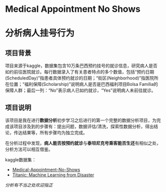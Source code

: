 # Medical Appointment No Shows
# 分析病人挂号行为

## 项目背景
项目来源于kaggle，数据集包含10万条巴西预约挂号的就诊信息，研究病人是否如约前往医院就诊。每行数据录入了有关患者特点的多个数值，包括“预约日期 (ScheduledDay)”指患者具体预约就诊的日期；“街区(Neighborhood)”指医院所在位置；“福利保障(Scholarship)”说明病人是否是巴西福利项目Bolsa Família的保障人群；最后一列：“No”表示病人已如约就诊，“Yes”说明病人未前往就诊。


## 项目说明
该项目是我在进行**数据分析**初步学习之后进行的第一个完整的数据分析项目，为完成该项目涉及到的步骤有：提出问题，数据评估/清洗，探索性数据分析，得出结论，传达结果等，所有步骤均为独立完成。

在分析过程中发现，**病人能否按预约就诊**与**泰坦尼克号乘客能否生还**有相似之处，分析方法可以相互借鉴。

kaggle数据集：
- <a href="https://www.kaggle.com/joniarroba/noshowappointments">Medical-Appointment-No-Shows</a>
- <a href="https://www.kaggle.com/c/titanic">Titanic: Machine Learning from Disaster</a>

_分析有不当之处欢迎指正_

